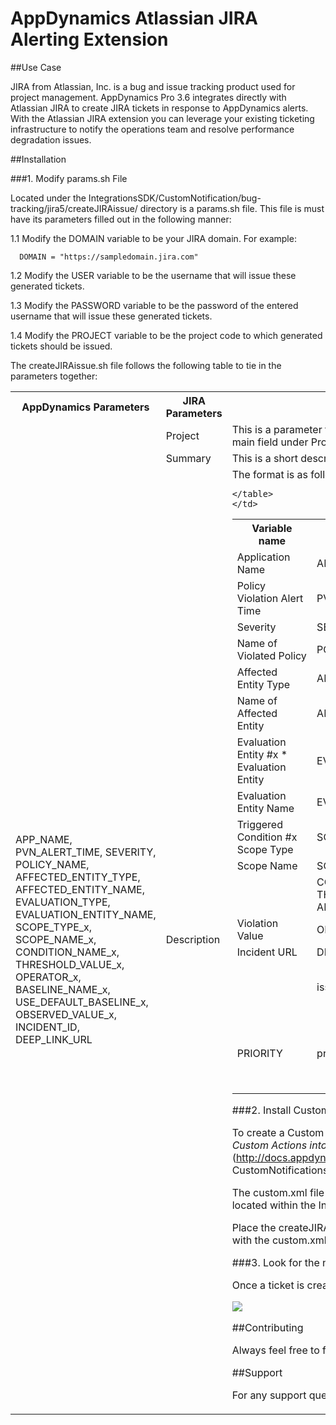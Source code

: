 # AppDynamics Atlassian JIRA Alerting Extension

##Use Case

JIRA from Atlassian, Inc. is a bug and issue tracking product used for project management. AppDynamics Pro 3.6 integrates directly with Atlassian JIRA to create JIRA tickets in response to AppDynamics alerts. With the Atlassian JIRA extension you can leverage your existing ticketing infrastructure to notify the operations team and resolve performance degradation issues.

##Installation


###1. Modify params.sh File

   Located under the IntegrationsSDK/CustomNotification/bug-tracking/jira5/createJIRAissue/ directory is a params.sh file. This file is must have its parameters filled out in the following manner:

   1.1 Modify the DOMAIN variable to be your JIRA domain. For example: 
   
      DOMAIN = "https://sampledomain.jira.com"

   1.2 Modify the USER variable to be the username that will issue these generated tickets.

   1.3 Modify the PASSWORD variable to be the password of the entered username that will issue these generated tickets.

   1.4 Modify the PROJECT variable to be the project code to which generated tickets should be issued.
   
   The createJIRAissue.sh file follows the following table to tie in the parameters together:

<table>
<tr>
  <th>AppDynamics Parameters
	</th>
	<th> JIRA Parameters
	</th>
	<th>Comments
	</th>
</tr>	
	<tr>
	<td>
	</td>
	<td> Project
	</td>
	<td>This is a parameter that helps identify which project in the desired JIRA domain to use. The main field under Project to use is key.
	</td>
</tr>
	<tr>
	<td>
	</td>
	<td> Summary
	</td>
	<td>This is a short description of what the new ticket will display in list form.
	</td>

</tr>

<tr>
	<td>APP_NAME, PVN_ALERT_TIME, SEVERITY, POLICY_NAME, AFFECTED_ENTITY_TYPE, AFFECTED_ENTITY_NAME, EVALUATION_TYPE, EVALUATION_ENTITY_NAME, SCOPE_TYPE_x, SCOPE_NAME_x, CONDITION_NAME_x, THRESHOLD_VALUE_x, OPERATOR_x, BASELINE_NAME_x, USE_DEFAULT_BASELINE_x, OBSERVED_VALUE_x, INCIDENT_ID, DEEP_LINK_URL
	</td>
	<td>Description
	</td>
	<td>The format is as follows for the following Policy Violation
Parameters:
	<table>
		<tr>	
			<th>Variable name
			</th>
			<th>Variable value
			</th>
		</tr>
		<tr>	
	<td>Application Name
	</td>
	<td>APP_NAME
	</td>
	
</tr>
<tr>	
	<td>Policy Violation Alert Time
	</td>
	<td>PVN_ALERT_TIME
	</td>
	
</tr>
<tr>
	<td>Severity
	</td>
	<td>SEVERITY
	</td>
	
</tr>
<tr>
	<td>Name of Violated Policy
	</td>
	<td>POLICY_NAME
	</td>
	
</tr>
<tr>
	<td>Affected Entity Type
	</td>
	<td>AFFECTED_ENTITY_TYPE
	</td>
	
</tr>
<tr>	
	<td>Name of Affected Entity
	</td>
	<td>AFFECTED_ENTITY_NAME
	</td>
	
</tr>
<tr>
	<td>Evaluation Entity #x * Evaluation Entity
	</td>
	<td>EVALUATION_TYPE
	</td>
	
</tr>
<tr>
	<td>Evaluation Entity Name
	</td>
	<td>EVALUATION_ENTITY_NAME
	</td>
	
</tr>
<tr>
	<td>Triggered Condition #x Scope Type
	</td>
	<td>SCOPE_TYPE_x
	</td>
	
</tr>
<tr>	
	<td>Scope Name
	</td>
	<td>SCOPE_NAME_x
	</td>
	
</tr>
<tr>
	<td>
	</td>
	<td>CONDITION_NAME_x OPERATOR_x THRESHOLD_VALUE_x (this is for
    ABSOLUTE conditions)
	</td>
	
</tr>
<tr>
	<td>Violation Value
	</td>
	<td>OBSERVED_VALUE_x
	</td>
	
</tr>
<tr>
	<td>Incident URL
	</td>
	<td>DEEP_LINK_URL + INCIDENT_ID
	</td>
	
</tr>


	</table>
	</td>
	
</tr>
<tr>	
	<td>
	</td>
	<td>issuetype
	</td>
	<td>We use the "name" "Bug" to signify that we are auto
generating a bug due to the Policy Violation.
	</td>
	
</tr>
<tr>
	<td>PRIORITY
	</td>
	<td>priority
	</td>
	<td>This may range depending on how your JIRA priorities are set. However if
the P1, P2, P3, P4, P5 convention for priorities are used for priorities
then simply append a P to the front of PRIORITY.
	</td>
	
</tr>
</table>


###2. Install Custom Actions

To create a Custom Action, first refer to the AppDynamics Pro 3.6 documentation:
[*Installing Custom Actions into the Controller*]
(http://docs.appdynamics.com/display/PRO12S/Configure+Custom+Notifications#Configure
CustomNotifications-InstallingCustomActionsontheController) (login required).

The custom.xml file and createJIRAissue directory used for this
custom notification are located within
the IntegrationsSDK/CustomNotification/bug-tracking/jira5 directory.

Place the createJIRAissue directory (containing params.sh and createJIRAissue.sh), along with the custom.xml file, into the
\<controller_home>/custom/actions/ directory.

###3. Look for the newest created issue in JIRA

Once a ticket is created and you click its summary you can see the details in JIRA:

![](http://appsphere.appdynamics.com/appdynamics/attachments/appdynamics/extensions/3/3/jira_ticket_summary.png)


##Contributing

Always feel free to fork and contribute any changes directly via GitHub.


##Support

For any support questions, please contact ace@appdynamics.com.
